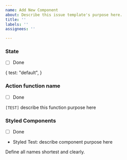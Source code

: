 ```yaml
---
name: Add New Component
about: Describe this issue template's purpose here.
title: ''
labels: ''
assignees: ''

---
```


### State 
- [ ] Done

{
test: "default",
}

### Action function name 
- [ ] Done

`[TEST]` describe this function purpose here

### Styled Components
- [ ] Done

* Styled Test:  describe component purpose here

Define all names shortest and clearly.
